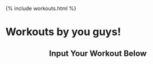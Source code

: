 {% include workouts.html %}

# Workouts by you guys!


<body>

<h2 style="text-align:center">Input Your Workout Below</h2>
<style>
    form {
            display: block;
            margin-left: auto;
            margin-right: auto;
            background-color: #4682B4;
            border: white;
            color: white;
            padding: 15px 32px;
            text-align: center;
        }
</style>

<!--
<form class="box"> 
  <label for="workout">Workout:</label><br>
  <input type="workout" id="workout2" name="workout" value="Burpees"><br>
  <label for="Exercise">Type of Exercise:</label><br>
  <input type="exercise" id="exercise" name="exercise" value="Endurance"><br>
  <label for="Time">Duration of workout:</label><br>
  <input type="hours" id="hours" name="hours" value="2"><br>
  <label for="sets">Number of sets/reps:</label><br>
  <input type="sets" id="sets" name="sets" value="12"><br><br>
  <input type="submit" value="Submit">
</form> 

</body>


<h2 style="text-align:center">Workouts from You!</h2>

<table>
  <tr>
    <th>Type of Workout</th>
    <th>Exercise</th>
    <th>Time</th>
    <th>Sets/Reps</th>
    <th> </th>
    <th> </th>
  </tr>
  <tr>
    <td>Climbing</td>
    <td>Endurance</td>
    <td>4 minutes</td>
    <td>4 climbs</td>
    <td>Edit</td>
    <td>Delete</td>
  </tr>
  <tr>
    <td></td>
  
  </tr>
</table>
